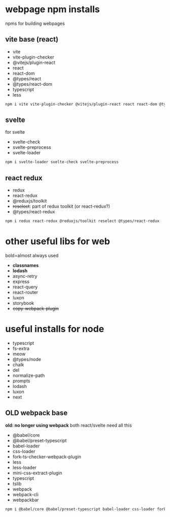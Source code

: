 # webpage npm installs
npms for building webpages

## vite base (react)
- vite
- vite-plugin-checker
- @vitejs/plugin-react
- react
- react-dom
- @types/react
- @types/react-dom
- typescript
- less

```bash
npm i vite vite-plugin-checker @vitejs/plugin-react react react-dom @types/react @types/react-dom typescript less
```

## svelte
for svelte

- svelte-check
- svelte-preprocess
- svelte-loader

```bash
npm i svelte-loader svelte-check svelte-preprocess
```

## react redux
- redux
- react-redux
- @reduxjs/toolkit
- ~~reselect~~: part of redux toolkit (or react-redux?)
- @types/react-redux

```bash
npm i redux react-redux @reduxjs/toolkit reselect @types/react-redux
```

# other useful libs for web
bold=almost always used

- **classnames**
- **lodash**
- async-retry
- express
- react-query
- react-router
- luxon
- storybook
- ~~copy-webpack-plugin~~

# useful installs for node
- typescript
- fs-extra
- meow
- @types/node
- chalk
- del
- normalize-path
- prompts
- lodash
- luxon
- next

## OLD webpack base
**old: no longer using webpack**
both react/svelte need all this

- @babel/core
- @babel/preset-typescript
- babel-loader
- css-loader
- fork-ts-checker-webpack-plugin
- less
- less-loader
- mini-css-extract-plugin
- typescript
- tslib
- webpack
- webpack-cli
- webpackbar

```bash
npm i @babel/core @babel/preset-typescript babel-loader css-loader fork-ts-checker-webpack-plugin less less-loader mini-css-extract-plugin typescript webpack webpack-cli webpackbar tslib
```